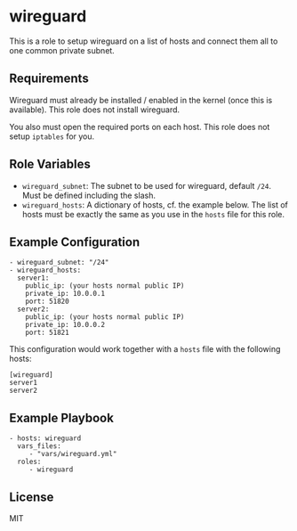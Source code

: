 wireguard
=========

This is a role to setup wireguard on a list of hosts and connect them all
to one common private subnet.

Requirements
------------

Wireguard must already be installed / enabled in the kernel (once this is
available). This role does not install wireguard.

You also must open the required ports on each host. This role does not
setup `iptables` for you.

Role Variables
--------------

- `wireguard_subnet`: The subnet to be used for wireguard, default `/24`. Must
  be defined including the slash.
- `wireguard_hosts`: A dictionary of hosts, cf. the example below. The list
  of hosts must be exactly the same as you use in the `hosts` file for this
  role.

Example Configuration
---------------------

    - wireguard_subnet: "/24"
    - wireguard_hosts:
      server1:
        public_ip: (your hosts normal public IP)
        private_ip: 10.0.0.1
        port: 51820
      server2:
        public_ip: (your hosts normal public IP)
        private_ip: 10.0.0.2
        port: 51821

This configuration would work together with a `hosts` file with the following
hosts:

    [wireguard]
    server1
    server2

Example Playbook
----------------

    - hosts: wireguard
      vars_files:
         - "vars/wireguard.yml"
      roles:
         - wireguard

License
-------

MIT
